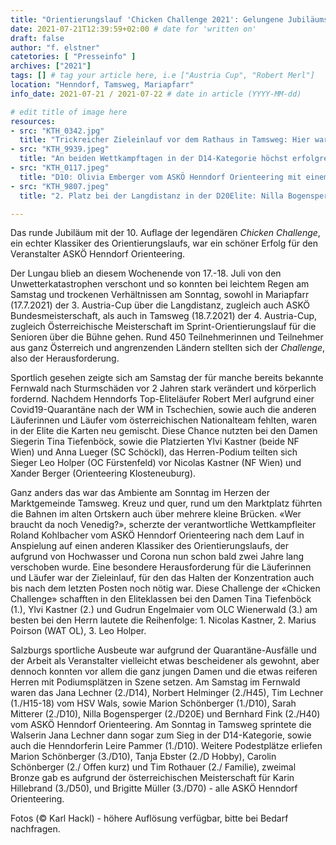 ```yaml
---
title: "Orientierungslauf 'Chicken Challenge 2021': Gelungene Jubiläumsveranstaltung für den umweltfreundlichen und gesunden Laufsport im Biosphärenpark Lungau!"
date: 2021-07-21T12:39:59+02:00 # date for 'written on'
draft: false
author: "f. elstner"
catetories: [ "Presseinfo" ]
archives: ["2021"]
tags: [] # tag your article here, i.e ["Austria Cup", "Robert Merl"]
location: "Henndorf, Tamsweg, Mariapfarr"
info_date: 2021-07-21 / 2021-07-22 # date in article (YYYY-MM-dd)

# edit title of image here
resources:
- src: "KTH_0342.jpg"
  title: "Trickreicher Zieleinlauf vor dem Rathaus in Tamsweg: Hier war Orientieren auch noch nach dem 100er Posten gefragt!"
- src: "KTH_9939.jpeg"
  title: "An beiden Wettkampftagen in der D14-Kategorie höchst erfolgreich: Nachwuchstalent Jana Lechner vom HSV Wals"
- src: "KTH_0117.jpeg"
  title: "D10: Olivia Emberger vom ASKÖ Henndorf Orienteering mit einem 5. und einem 6. Platz"
- src: "KTH_9807.jpeg"
  title: "2. Platz bei der Langdistanz in der D20Elite: Nilla Bogensperger vom ASKO Henndorf Orienteering"

---
```

Das runde Jubiläum mit der 10. Auflage der legendären *Chicken Challenge*, ein echter Klassiker des Orientierungslaufs, war ein schöner Erfolg für den Veranstalter ASKÖ Henndorf Orienteering.

<!--more-->

 Der Lungau blieb an diesem Wochenende von 17.-18. Juli von den Unwetterkatastrophen verschont und so konnten bei leichtem Regen am Samstag und trockenen Verhältnissen am Sonntag, sowohl in Mariapfarr (17.7.2021) der 3. Austria-Cup über die Langdistanz, zugleich auch ASKÖ Bundesmeisterschaft, als auch in Tamsweg (18.7.2021) der 4. Austria-Cup, zugleich Österreichische Meisterschaft im Sprint-Orientierungslauf für die Senioren über die Bühne gehen. Rund 450 Teilnehmerinnen und Teilnehmer aus ganz Österreich und angrenzenden Ländern stellten sich der *Challenge*, also der Herausforderung.

Sportlich gesehen zeigte sich am Samstag der für manche bereits bekannte Fernwald nach Sturmschäden vor 2 Jahren stark verändert und körperlich fordernd. Nachdem Henndorfs Top-Eliteläufer Robert Merl aufgrund einer Covid19-Quarantäne nach der WM in Tschechien, sowie auch die anderen Läuferinnen und Läufer vom österreichischen Nationalteam fehlten, waren in der Elite die Karten neu gemischt. Diese Chance nutzten bei den Damen Siegerin Tina Tiefenböck, sowie die Platzierten Ylvi Kastner (beide NF Wien) und Anna Lueger (SC Schöckl), das Herren-Podium teilten sich Sieger Leo Holper (OC Fürstenfeld) vor Nicolas Kastner (NF Wien) und Xander Berger (Orienteering Klosteneuburg).

Ganz anders das war das Ambiente am Sonntag im Herzen der Marktgemeinde Tamsweg. Kreuz und quer, rund um den Marktplatz führten die Bahnen im alten Ortskern auch über mehrere kleine Brücken. «Wer braucht da noch Venedig?», scherzte der verantwortliche Wettkampfleiter Roland Kohlbacher vom ASKÖ Henndorf Orienteering nach dem Lauf in Anspielung auf einen anderen Klassiker des Orientierungslaufs, der aufgrund von Hochwasser und Corona nun schon bald zwei Jahre lang verschoben wurde. Eine besondere Herausforderung für die Läuferinnen und Läufer war der Zieleinlauf, für den das Halten der Konzentration auch bis nach dem letzten Posten noch nötig war. Diese Challenge der «Chicken Challenge» schafften in den Eliteklassen bei den Damen
Tina Tiefenböck (1.), Ylvi Kastner (2.) und Gudrun Engelmaier vom OLC Wienerwald (3.) am besten bei den Herrn lautete die Reihenfolge: 1. Nicolas Kastner, 2. Marius Poirson (WAT OL), 3. Leo Holper.

Salzburgs sportliche Ausbeute war aufgrund der Quarantäne-Ausfälle und der Arbeit als Veranstalter vielleicht etwas bescheidener als gewohnt, aber dennoch konnten vor allem die ganz jungen Damen und die etwas reiferen Herren mit Podiumsplätzen in Szene setzen. Am Samstag im Fernwald waren das Jana Lechner (2./D14), Norbert Helminger (2./H45), Tim Lechner (1./H15-18) vom HSV Wals, sowie Marion Schönberger (1./D10), Sarah Mitterer (2./D10), Nilla Bogensperger (2./D20E) und Bernhard Fink (2./H40) vom ASKÖ Henndorf Orienteering. Am Sonntag in Tamsweg sprintete die Walserin Jana Lechner dann sogar zum Sieg in der D14-Kategorie, sowie auch die Henndorferin Leire Pammer (1./D10). Weitere Podestplätze erliefen Marion Schönberger (3./D10), Tanja Ebster (2./D Hobby), Carolin Schönberger (2./ Offen kurz) und Tim Rothauer (2./ Familie), zweimal Bronze gab es aufgrund der österreichischen Meisterschaft für Karin Hillebrand (3./D50), und Brigitte Müller (3./D70) - alle ASKÖ Henndorf Orienteering.

Fotos (© Karl Hackl) - höhere Auflösung verfügbar, bitte bei Bedarf nachfragen.
